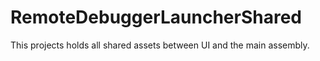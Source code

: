 ﻿# RemoteDebuggerLauncherShared
This projects holds all shared assets between UI and the main assembly.